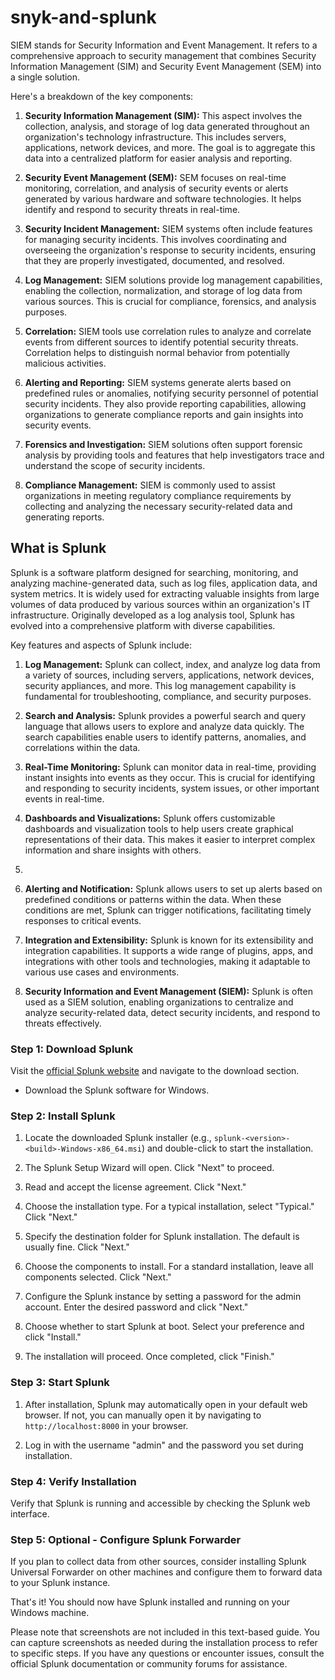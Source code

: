 # snyk-and-splunk
SIEM stands for Security Information and Event Management. It refers to a comprehensive approach to security management that combines Security Information Management (SIM) and Security Event Management (SEM) into a single solution.

Here's a breakdown of the key components:

1. **Security Information Management (SIM):** This aspect involves the collection, analysis, and storage of log data generated throughout an organization's technology infrastructure. This includes servers, applications, network devices, and more. The goal is to aggregate this data into a centralized platform for easier analysis and reporting.

2. **Security Event Management (SEM):** SEM focuses on real-time monitoring, correlation, and analysis of security events or alerts generated by various hardware and software technologies. It helps identify and respond to security threats in real-time.

3. **Security Incident Management:** SIEM systems often include features for managing security incidents. This involves coordinating and overseeing the organization's response to security incidents, ensuring that they are properly investigated, documented, and resolved.

4. **Log Management:** SIEM solutions provide log management capabilities, enabling the collection, normalization, and storage of log data from various sources. This is crucial for compliance, forensics, and analysis purposes.

5. **Correlation:** SIEM tools use correlation rules to analyze and correlate events from different sources to identify potential security threats. Correlation helps to distinguish normal behavior from potentially malicious activities.

6. **Alerting and Reporting:** SIEM systems generate alerts based on predefined rules or anomalies, notifying security personnel of potential security incidents. They also provide reporting capabilities, allowing organizations to generate compliance reports and gain insights into security events.

7. **Forensics and Investigation:** SIEM solutions often support forensic analysis by providing tools and features that help investigators trace and understand the scope of security incidents.

8. **Compliance Management:** SIEM is commonly used to assist organizations in meeting regulatory compliance requirements by collecting and analyzing the necessary security-related data and generating reports.
## What is Splunk
Splunk is a software platform designed for searching, monitoring, and analyzing machine-generated data, such as log files, application data, and system metrics. It is widely used for extracting valuable insights from large volumes of data produced by various sources within an organization's IT infrastructure. Originally developed as a log analysis tool, Splunk has evolved into a comprehensive platform with diverse capabilities.

Key features and aspects of Splunk include:

1. **Log Management:** Splunk can collect, index, and analyze log data from a variety of sources, including servers, applications, network devices, security appliances, and more. This log management capability is fundamental for troubleshooting, compliance, and security purposes.

2. **Search and Analysis:** Splunk provides a powerful search and query language that allows users to explore and analyze data quickly. The search capabilities enable users to identify patterns, anomalies, and correlations within the data.

3. **Real-Time Monitoring:** Splunk can monitor data in real-time, providing instant insights into events as they occur. This is crucial for identifying and responding to security incidents, system issues, or other important events in real-time.

4. **Dashboards and Visualizations:** Splunk offers customizable dashboards and visualization tools to help users create graphical representations of their data. This makes it easier to interpret complex information and share insights with others.
5. 
6. **Alerting and Notification:** Splunk allows users to set up alerts based on predefined conditions or patterns within the data. When these conditions are met, Splunk can trigger notifications, facilitating timely responses to critical events.

7. **Integration and Extensibility:** Splunk is known for its extensibility and integration capabilities. It supports a wide range of plugins, apps, and integrations with other tools and technologies, making it adaptable to various use cases and environments.

8. **Security Information and Event Management (SIEM):** Splunk is often used as a SIEM solution, enabling organizations to centralize and analyze security-related data, detect security incidents, and respond to threats effectively.

### Step 1: Download Splunk

Visit the [official Splunk website](https://www.splunk.com/) and navigate to the download section.

- Download the Splunk software for Windows.

### Step 2: Install Splunk

1. Locate the downloaded Splunk installer (e.g., `splunk-<version>-<build>-Windows-x86_64.msi`) and double-click to start the installation.

2. The Splunk Setup Wizard will open. Click "Next" to proceed.

3. Read and accept the license agreement. Click "Next."

4. Choose the installation type. For a typical installation, select "Typical." Click "Next."

5. Specify the destination folder for Splunk installation. The default is usually fine. Click "Next."

6. Choose the components to install. For a standard installation, leave all components selected. Click "Next."

7. Configure the Splunk instance by setting a password for the admin account. Enter the desired password and click "Next."

8. Choose whether to start Splunk at boot. Select your preference and click "Install."

9. The installation will proceed. Once completed, click "Finish."

### Step 3: Start Splunk

1. After installation, Splunk may automatically open in your default web browser. If not, you can manually open it by navigating to `http://localhost:8000` in your browser.

2. Log in with the username "admin" and the password you set during installation.

### Step 4: Verify Installation

Verify that Splunk is running and accessible by checking the Splunk web interface.

### Step 5: Optional - Configure Splunk Forwarder

If you plan to collect data from other sources, consider installing Splunk Universal Forwarder on other machines and configure them to forward data to your Splunk instance.

That's it! You should now have Splunk installed and running on your Windows machine.

Please note that screenshots are not included in this text-based guide. You can capture screenshots as needed during the installation process to refer to specific steps. If you have any questions or encounter issues, consult the official Splunk documentation or community forums for assistance.
